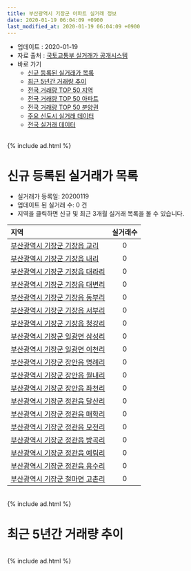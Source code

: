 ```yaml
---
title: 부산광역시 기장군 아파트 실거래 정보
date: 2020-01-19 06:04:09 +0900
last_modified_at: 2020-01-19 06:04:09 +0900
---
```


* 업데이트 : 2020-01-19
* 자료 출처 : [국토교통부 실거래가 공개시스템](http://rt.molit.go.kr)
* 바로 가기
    * [신규 등록된 실거래가 목록](#신규-등록된-실거래가-목록)
    * [최근 5년간 거래량 추이](#최근-5년간-거래량-추이)
    * [전국 거래량 TOP 50 지역](https://apt-info.github.io/apt-trade-info/최근-3개월-전국에서-가장-거래가-많이-발생한-지역)
    * [전국 거래량 TOP 50 아파트](https://apt-info.github.io/apt-trade-info/최근-3개월-전국에서-가장-거래가-많이-발생한-아파트)
    * [전국 거래량 TOP 50 분양권](https://apt-info.github.io/apt-trade-info/최근-3개월-전국에서-가장-거래가-많이-발생한-분양권)
    * [주요 신도시 실거래 데이터](https://apt-info.github.io/apt-trade-info/주요-신도시)
    * [전국 실거래 데이터](https://apt-info.github.io/apt-trade-info/전국)

<br>
{% include ad.html %}
<br>

# 신규 등록된 실거래가 목록
* 실거래가 등록일: 20200119
* 업데이트 된 실거래 수: 0 건
* 지역을 클릭하면 신규 및 최근 3개월 실거래 목록을 볼 수 있습니다.


|지역|실거래수|
|:---|:---:|
|[부산광역시 기장군 기장읍 교리](https://apt-info.github.io/apt-trade-info/부산광역시-기장군-기장읍-교리)|0|
|[부산광역시 기장군 기장읍 내리](https://apt-info.github.io/apt-trade-info/부산광역시-기장군-기장읍-내리)|0|
|[부산광역시 기장군 기장읍 대라리](https://apt-info.github.io/apt-trade-info/부산광역시-기장군-기장읍-대라리)|0|
|[부산광역시 기장군 기장읍 대변리](https://apt-info.github.io/apt-trade-info/부산광역시-기장군-기장읍-대변리)|0|
|[부산광역시 기장군 기장읍 동부리](https://apt-info.github.io/apt-trade-info/부산광역시-기장군-기장읍-동부리)|0|
|[부산광역시 기장군 기장읍 서부리](https://apt-info.github.io/apt-trade-info/부산광역시-기장군-기장읍-서부리)|0|
|[부산광역시 기장군 기장읍 청강리](https://apt-info.github.io/apt-trade-info/부산광역시-기장군-기장읍-청강리)|0|
|[부산광역시 기장군 일광면 삼성리](https://apt-info.github.io/apt-trade-info/부산광역시-기장군-일광면-삼성리)|0|
|[부산광역시 기장군 일광면 이천리](https://apt-info.github.io/apt-trade-info/부산광역시-기장군-일광면-이천리)|0|
|[부산광역시 기장군 장안읍 명례리](https://apt-info.github.io/apt-trade-info/부산광역시-기장군-장안읍-명례리)|0|
|[부산광역시 기장군 장안읍 월내리](https://apt-info.github.io/apt-trade-info/부산광역시-기장군-장안읍-월내리)|0|
|[부산광역시 기장군 장안읍 좌천리](https://apt-info.github.io/apt-trade-info/부산광역시-기장군-장안읍-좌천리)|0|
|[부산광역시 기장군 정관읍 달산리](https://apt-info.github.io/apt-trade-info/부산광역시-기장군-정관읍-달산리)|0|
|[부산광역시 기장군 정관읍 매학리](https://apt-info.github.io/apt-trade-info/부산광역시-기장군-정관읍-매학리)|0|
|[부산광역시 기장군 정관읍 모전리](https://apt-info.github.io/apt-trade-info/부산광역시-기장군-정관읍-모전리)|0|
|[부산광역시 기장군 정관읍 방곡리](https://apt-info.github.io/apt-trade-info/부산광역시-기장군-정관읍-방곡리)|0|
|[부산광역시 기장군 정관읍 예림리](https://apt-info.github.io/apt-trade-info/부산광역시-기장군-정관읍-예림리)|0|
|[부산광역시 기장군 정관읍 용수리](https://apt-info.github.io/apt-trade-info/부산광역시-기장군-정관읍-용수리)|0|
|[부산광역시 기장군 철마면 고촌리](https://apt-info.github.io/apt-trade-info/부산광역시-기장군-철마면-고촌리)|0|


<br>
{% include ad.html %}
<br>

# 최근 5년간 거래량 추이


<div style="width:100%;">
    <canvas id="deal_progress" height="200"></canvas>
</div>

<script>
new Chart(document.getElementById("deal_progress"), {
    type: 'line',
    data: {
        labels: ['201501','201502','201503','201504','201505','201506','201507','201508','201509','201510','201511','201512','201601','201602','201603','201604','201605','201606','201607','201608','201609','201610','201611','201612','201701','201702','201703','201704','201705','201706','201707','201708','201709','201710','201711','201712','201801','201802','201803','201804','201805','201806','201807','201808','201809','201810','201811','201812','201901','201902','201903','201904','201905','201906','201907','201908','201909','201910','201911','201912','202001'],
        datasets: [{
            label: '매매',
            pointRadius: 1,
            data: [294, 231, 360, 357, 290, 340, 403, 386, 409, 475, 303, 187, 183, 164, 254, 230, 207, 218, 252, 266, 281, 382, 284, 168, 127, 154, 167, 161, 157, 163, 145, 105, 115, 96, 104, 96, 247, 114, 148, 112, 122, 220, 225, 176, 152, 156, 134, 114, 119, 100, 126, 107, 118, 157, 186, 166, 195, 311, 436, 333, 63],
            borderColor: "rgba(255, 201, 14, 1)",
            backgroundColor: "rgba(255, 201, 14, 0.5)",
            fill: false,
            lineTension: 0
        },{
            label: '전월세',
            pointRadius: 1,
            data: [211, 215, 275, 231, 221, 242, 232, 227, 170, 280, 276, 242, 237, 192, 365, 242, 185, 175, 197, 178, 196, 263, 195, 173, 199, 215, 187, 186, 169, 206, 225, 186, 226, 228, 263, 228, 219, 202, 316, 208, 262, 224, 211, 251, 281, 285, 201, 201, 243, 196, 251, 182, 175, 190, 194, 300, 174, 207, 253, 174, 43],
            borderColor: "rgba(0, 141, 185, 1)",
            backgroundColor: "rgba(0, 141, 185, 0.5)",
            fill: false,
            lineTension: 0
        }
        ]
    },
    options: {
        responsive: true,
        title: {
            display: false
        },
        tooltips: {
            mode: 'index',
            intersect: false
        },
        hover: {
            mode: 'nearest',
            intersect: true
        },
        scales: {
            xAxes: [{
                display: true,
                scaleLabel: {
                    display: true,
                    labelString: '년/월'
                }
            }],
            yAxes: [{
                display: true,
                ticks: {
                    suggestedMin: 0,
                },
                scaleLabel: {
                    display: true,
                    labelString: '실거래 수'
                }
            }]
        }
    }
});

</script>


<br>
{% include ad.html %}
<br>

